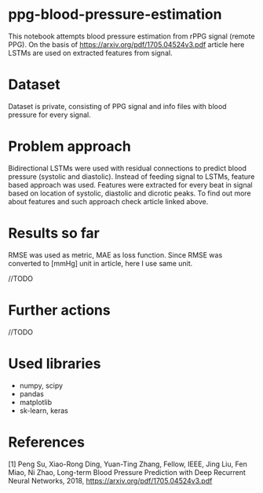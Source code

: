 # ppg-blood-pressure-estimation

This notebook attempts blood pressure estimation from rPPG signal (remote PPG). On the basis of https://arxiv.org/pdf/1705.04524v3.pdf article here LSTMs are used on extracted features from signal.


# Dataset

Dataset is private, consisting of PPG signal and info files with blood pressure for every signal.

# Problem approach

Bidirectional LSTMs were used with residual connections to predict blood pressure (systolic and diastolic). Instead of feeding signal to LSTMs, feature based approach was used. Features were extracted for every beat in signal based on location of systolic, diastolic and dicrotic peaks. To find out more about features and such approach check article linked above.

# Results so far

RMSE was used as metric, MAE as loss function. Since RMSE was converted to [mmHg] unit in article, here I use same unit.

//TODO

  
# Further actions

//TODO

# Used libraries

- numpy, scipy
- pandas
- matplotlib
- sk-learn, keras

# References 
[1] Peng Su, Xiao-Rong Ding, Yuan-Ting Zhang, Fellow, IEEE, Jing Liu, Fen Miao, Ni Zhao, Long-term Blood Pressure Prediction with Deep Recurrent Neural
Networks, 2018, https://arxiv.org/pdf/1705.04524v3.pdf
